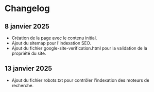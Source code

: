 # Changelog

## 8 janvier 2025
- Création de la page avec le contenu initial.
- Ajout du sitemap pour l'indexation SEO.
- Ajout du fichier google-site-verification.html pour la validation de la propriété du site.

## 13 janvier 2025
- Ajout du fichier robots.txt pour contrôler l'indexation des moteurs de recherche.